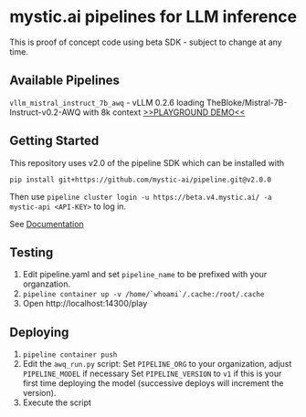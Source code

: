 # mystic.ai pipelines for LLM inference

This is proof of concept code using beta SDK - subject to change at any time.

## Available Pipelines

`vllm_mistral_instruct_7b_awq` - vLLM 0.2.6 loading TheBloke/Mistral-7B-Instruct-v0.2-AWQ with 8k context [>>PLAYGROUND DEMO<<](https://beta.v4.mystic.ai/mikesai/mistral-7b-instruct-v0.2-awq/play)

## Getting Started

This repository uses v2.0 of the pipeline SDK which can be installed with

```
pip install git+https://github.com/mystic-ai/pipeline.git@v2.0.0
```

Then use `pipeline cluster login -u https://beta.v4.mystic.ai/ -a mystic-api <API-KEY>` to log in.

See [Documentation](https://docs.mystic.ai/v2.0.0/docs/getting-started)

## Testing

1) Edit pipeline.yaml and set `pipeline_name` to be prefixed with your organzation.
2) ```pipeline container up -v /home/`whoami`/.cache:/root/.cache```
3) Open http://localhost:14300/play

## Deploying

1) `pipeline container push`
2) Edit the `awq_run.py` script:
Set `PIPELINE_ORG` to your organization, adjust `PIPELINE_MODEL` if necessary
Set `PIPELINE_VERSION` to `v1` if this is your first time deploying the model (successive deploys will increment the version).
3) Execute the script